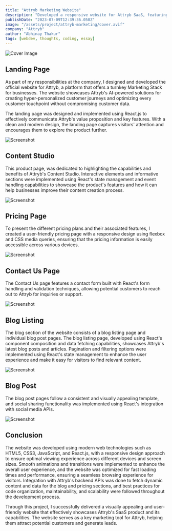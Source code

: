 ```yaml
---
title: "Attryb Marketing Website"
description: "Developed a responsive website for Attryb SaaS, featuring interactive components, smooth animations, and optimized performance to showcase their AI-powered Marketing Stack and deliver an exceptional user experience across devices."
publishDate: "2023-07-09T12:39:36.050Z"
image: "/assets/project/attryb-marketing/cover.avif"
company: "Attryb"
author: "Abhinay Thakur"
tags: [webdev, thoughts, coding, essay]
---
```


![Cover Image](/assets/project/attryb-marketing/cover.avif)

## Landing Page

As part of my responsibilities at the company, I designed and developed the official website for Attryb, a platform that offers a turnkey Marketing Stack for businesses. The website showcases Attryb's AI-powered solutions for creating hyper-personalized customer journeys and optimizing every customer touchpoint without compromising customer data.

The landing page was designed and implemented using React.js to effectively communicate Attryb's value proposition and key features. With a clean and modern design, the landing page captures visitors' attention and encourages them to explore the product further.

<p><img src="/assets/project/attryb-marketing/ss1.avif" alt="Screenshot" class="project-screenshot"></p>

## Content Studio

This product page, was dedicated to highlighting the capabilities and benefits of Attryb's Content Studio. Interactive elements and informative sections were implemented using React's state management and event handling capabilities to showcase the product's features and how it can help businesses improve their content creation process.

<p><img src="/assets/project/attryb-marketing/ss2.avif" alt="Screenshot" class="project-screenshot"></p>

## Pricing Page

To present the different pricing plans and their associated features, I created a user-friendly pricing page with a responsive design using flexbox and CSS media queries, ensuring that the pricing information is easily accessible across various devices.

<p><img src="/assets/project/attryb-marketing/ss3.avif" alt="Screenshot" class="project-screenshot"></p>

## Contact Us Page

The Contact Us page features a contact form built with React's form handling and validation techniques, allowing potential customers to reach out to Attryb for inquiries or support.

<p><img src="/assets/project/attryb-marketing/ss4.avif" alt="Screenshot" class="project-screenshot"></p>

## Blog Listing

The blog section of the website consists of a blog listing page and individual blog post pages. The blog listing page, developed using React's component composition and data fetching capabilities, showcases Attryb's latest blog posts and articles. Pagination and filtering options were implemented using React's state management to enhance the user experience and make it easy for visitors to find relevant content.

<p><img src="/assets/project/attryb-marketing/ss5.avif" alt="Screenshot" class="project-screenshot"></p>

## Blog Post

The blog post pages follow a consistent and visually appealing template, and social sharing functionality was implemented using React's integration with social media APIs.

<p><img src="/assets/project/attryb-marketing/ss6.avif" alt="Screenshot" class="project-screenshot"></p>

## Conclusion

The website was developed using modern web technologies such as HTML5, CSS3, JavaScript, and React.js, with a responsive design approach to ensure optimal viewing experience across different devices and screen sizes. Smooth animations and transitions were implemented to enhance the overall user experience, and the website was optimized for fast loading times and performance, ensuring a seamless browsing experience for visitors. Integration with Attryb's backend APIs was done to fetch dynamic content and data for the blog and pricing sections, and best practices for code organization, maintainability, and scalability were followed throughout the development process.

Through this project, I successfully delivered a visually appealing and user-friendly website that effectively showcases Attryb's SaaS product and its capabilities. The website serves as a key marketing tool for Attryb, helping them attract potential customers and generate leads.
